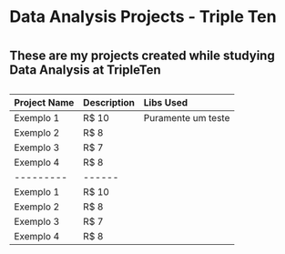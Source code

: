 # Data Analysis Projects - Triple Ten <h1> 
## These are my projects created while studying Data Analysis at TripleTen <h2>

**Project Name**   | **Description**   | **Libs Used**
:------------      | :-----------      | :--------
Exemplo 1 | R$ 10 | Puramente um teste
Exemplo 2 | R$ 8
Exemplo 3 | R$ 7
Exemplo 4 | R$ 8
--------- | ------
Exemplo 1 | R$ 10
Exemplo 2 | R$ 8
Exemplo 3 | R$ 7
Exemplo 4 | R$ 8
